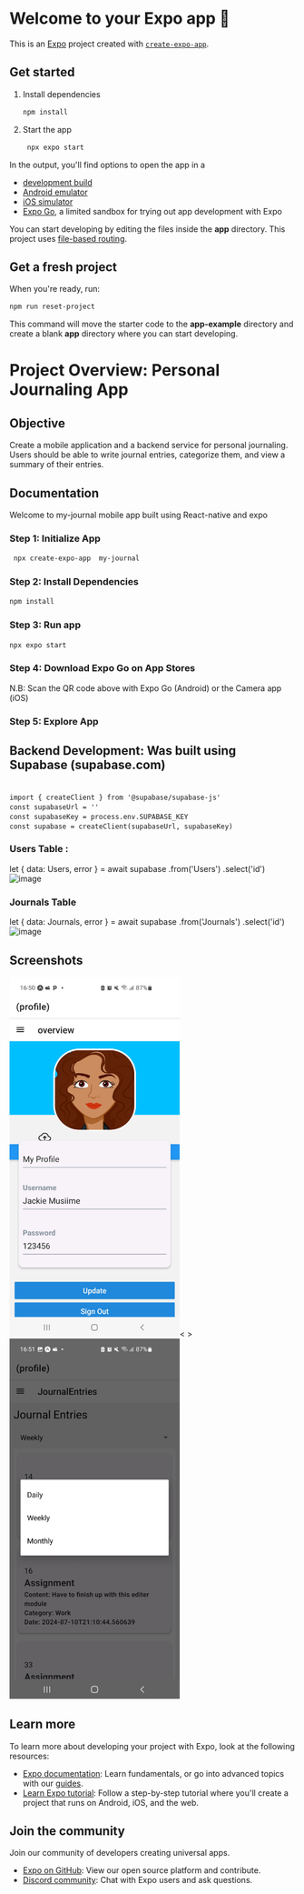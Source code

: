 # Welcome to your Expo app 👋

This is an [Expo](https://expo.dev) project created with [`create-expo-app`](https://www.npmjs.com/package/create-expo-app).

## Get started

1. Install dependencies

   ```bash
   npm install
   ```

2. Start the app

   ```bash
    npx expo start
   ```

In the output, you'll find options to open the app in a

- [development build](https://docs.expo.dev/develop/development-builds/introduction/)
- [Android emulator](https://docs.expo.dev/workflow/android-studio-emulator/)
- [iOS simulator](https://docs.expo.dev/workflow/ios-simulator/)
- [Expo Go](https://expo.dev/go), a limited sandbox for trying out app development with Expo

You can start developing by editing the files inside the **app** directory. This project uses [file-based routing](https://docs.expo.dev/router/introduction).

## Get a fresh project

When you're ready, run:

```bash
npm run reset-project
```

This command will move the starter code to the **app-example** directory and create a blank **app** directory where you can start developing.


# Project Overview: Personal Journaling App
## Objective

<p> Create a mobile application and a backend service for personal journaling. Users
should be able to write journal entries, categorize them, and view a summary of
their entries.</p>

## Documentation 
Welcome to my-journal mobile app built using React-native and expo
### Step 1: Initialize App
```bash 
 npx create-expo-app  my-journal
```
### Step 2: Install Dependencies
```bash
npm install
```
### Step 3: Run app
```bash
npx expo start
```

### Step 4: Download Expo Go on App Stores
 
<p> N.B: Scan the QR code above with Expo Go (Android) or the Camera app (iOS) </p>

### Step 5: Explore App

## Backend Development: Was built using Supabase (supabase.com) 
<code>
import { createClient } from '@supabase/supabase-js'
const supabaseUrl = ''
const supabaseKey = process.env.SUPABASE_KEY
const supabase = createClient(supabaseUrl, supabaseKey)
</code>

### Users Table : 
let { data: Users, error } = await supabase
  .from('Users')
  .select('id')
![image](https://github.com/user-attachments/assets/8d3b4f68-9a43-434e-87af-74dcb3de73e0)

  
### Journals Table
let { data: Journals, error } = await supabase
  .from('Journals')
  .select('id')
![image](https://github.com/user-attachments/assets/e89fe858-1f80-4cfe-8ec2-7be6049b1068)

## Screenshots
<img src="./assets/Screenshots/Screenshot_20240724-165041_Expo Go.jpg" width="300"><&nbsp;> <img src="./assets/Screenshots/Screenshot_20240724-165122_Expo Go.jpg" width="300">


## Learn more

To learn more about developing your project with Expo, look at the following resources:

- [Expo documentation](https://docs.expo.dev/): Learn fundamentals, or go into advanced topics with our [guides](https://docs.expo.dev/guides).
- [Learn Expo tutorial](https://docs.expo.dev/tutorial/introduction/): Follow a step-by-step tutorial where you'll create a project that runs on Android, iOS, and the web.

## Join the community

Join our community of developers creating universal apps.

- [Expo on GitHub](https://github.com/expo/expo): View our open source platform and contribute.
- [Discord community](https://chat.expo.dev): Chat with Expo users and ask questions.
